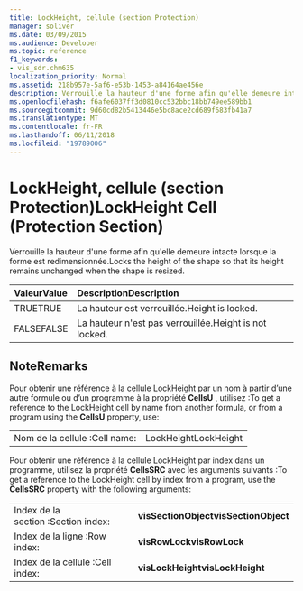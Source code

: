 ```yaml
---
title: LockHeight, cellule (section Protection)
manager: soliver
ms.date: 03/09/2015
ms.audience: Developer
ms.topic: reference
f1_keywords:
- vis_sdr.chm635
localization_priority: Normal
ms.assetid: 218b957e-5af6-e53b-1453-a84164ae456e
description: Verrouille la hauteur d'une forme afin qu'elle demeure intacte lorsque la forme est redimensionnée.
ms.openlocfilehash: f6afe6037ff3d0810cc532bbc18bb749ee589bb1
ms.sourcegitcommit: 9d60cd82b5413446e5bc8ace2cd689f683fb41a7
ms.translationtype: MT
ms.contentlocale: fr-FR
ms.lasthandoff: 06/11/2018
ms.locfileid: "19789006"
---
```

# <a name="lockheight-cell-protection-section"></a><span data-ttu-id="14e79-103">LockHeight, cellule (section Protection)</span><span class="sxs-lookup"><span data-stu-id="14e79-103">LockHeight Cell (Protection Section)</span></span>

<span data-ttu-id="14e79-104">Verrouille la hauteur d'une forme afin qu'elle demeure intacte lorsque la forme est redimensionnée.</span><span class="sxs-lookup"><span data-stu-id="14e79-104">Locks the height of the shape so that its height remains unchanged when the shape is resized.</span></span>
  
|<span data-ttu-id="14e79-105">**Valeur**</span><span class="sxs-lookup"><span data-stu-id="14e79-105">**Value**</span></span>|<span data-ttu-id="14e79-106">**Description**</span><span class="sxs-lookup"><span data-stu-id="14e79-106">**Description**</span></span>|
|:-----|:-----|
| <span data-ttu-id="14e79-107">TRUE</span><span class="sxs-lookup"><span data-stu-id="14e79-107">TRUE</span></span>  <br/> | <span data-ttu-id="14e79-108">La hauteur est verrouillée.</span><span class="sxs-lookup"><span data-stu-id="14e79-108">Height is locked.</span></span>  <br/> |
| <span data-ttu-id="14e79-109">FALSE</span><span class="sxs-lookup"><span data-stu-id="14e79-109">FALSE</span></span>  <br/> | <span data-ttu-id="14e79-110">La hauteur n'est pas verrouillée.</span><span class="sxs-lookup"><span data-stu-id="14e79-110">Height is not locked.</span></span>  <br/> |
   
## <a name="remarks"></a><span data-ttu-id="14e79-111">Note</span><span class="sxs-lookup"><span data-stu-id="14e79-111">Remarks</span></span>

<span data-ttu-id="14e79-112">Pour obtenir une référence à la cellule LockHeight par un nom à partir d’une autre formule ou d’un programme à la propriété **CellsU** , utilisez :</span><span class="sxs-lookup"><span data-stu-id="14e79-112">To get a reference to the LockHeight cell by name from another formula, or from a program using the **CellsU** property, use:</span></span> 
  
|||
|:-----|:-----|
| <span data-ttu-id="14e79-113">Nom de la cellule :</span><span class="sxs-lookup"><span data-stu-id="14e79-113">Cell name:</span></span>  <br/> | <span data-ttu-id="14e79-114">LockHeight</span><span class="sxs-lookup"><span data-stu-id="14e79-114">LockHeight</span></span>  <br/> |
   
<span data-ttu-id="14e79-115">Pour obtenir une référence à la cellule LockHeight par index dans un programme, utilisez la propriété **CellsSRC** avec les arguments suivants :</span><span class="sxs-lookup"><span data-stu-id="14e79-115">To get a reference to the LockHeight cell by index from a program, use the **CellsSRC** property with the following arguments:</span></span> 
  
|||
|:-----|:-----|
| <span data-ttu-id="14e79-116">Index de la section :</span><span class="sxs-lookup"><span data-stu-id="14e79-116">Section index:</span></span>  <br/> |<span data-ttu-id="14e79-117">**visSectionObject**</span><span class="sxs-lookup"><span data-stu-id="14e79-117">**visSectionObject**</span></span> <br/> |
| <span data-ttu-id="14e79-118">Index de la ligne :</span><span class="sxs-lookup"><span data-stu-id="14e79-118">Row index:</span></span>  <br/> |<span data-ttu-id="14e79-119">**visRowLock**</span><span class="sxs-lookup"><span data-stu-id="14e79-119">**visRowLock**</span></span> <br/> |
| <span data-ttu-id="14e79-120">Index de la cellule :</span><span class="sxs-lookup"><span data-stu-id="14e79-120">Cell index:</span></span>  <br/> |<span data-ttu-id="14e79-121">**visLockHeight**</span><span class="sxs-lookup"><span data-stu-id="14e79-121">**visLockHeight**</span></span> <br/> |
   


